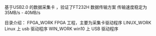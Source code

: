 基于USB2.0 的数据采集卡 ，验证了FT232H 数据传输方案
传输速度稳定为35MB/s - 40MB/s

目录介绍：
FPGA_WORK	FPGA 工程，主要为采集卡驱动程序
LINUX_WORK	Linux 上 usb 驱动程序
WIN_WORK	win10 上 USB 驱动程序